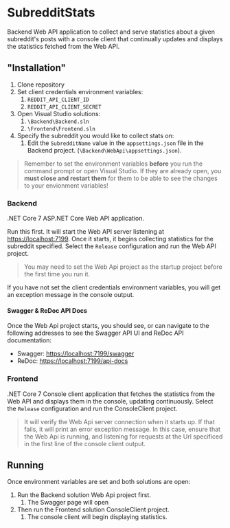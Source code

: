# SubredditStats

Backend Web API application to collect and serve statistics about a given subreddit's posts with a console client that continually updates and displays the statistics fetched from the Web API.

## "Installation"

1. Clone repository
1. Set client credentials environment variables:
    1. `REDDIT_API_CLIENT_ID`
    1. `REDDIT_API_CLIENT_SECRET`
1. Open Visual Studio solutions:
    1. `\Backend\Backend.sln`
    1. `\Frontend\Frontend.sln`
1. Specify the subreddit you would like to collect stats on:
    1. Edit the `SubredditName` value in the `appsettings.json` file in the Backend project. (`\Backend\WebApi\appsettings.json`).

>Remember to set the environment variables **before** you run the command prompt or open Visual Studio. If they are already open, you **must close and restart them** for them to be able to see the changes to your envionment variables!

### Backend

.NET Core 7 ASP.NET Core Web API application.

Run this first. It will start the Web API server listening at <https://localhost:7199>. Once it starts, it begins collecting statistics for the subreddit specified. Select the `Release` configuration and run the Web API project.

>You may need to set the Web Api project as the startup project before the first time you run it.

If you have not set the client credentials environment variables, you will get an exception message in the console output.

#### Swagger & ReDoc API Docs

Once the Web Api project starts, you should see, or can navigate to the following addresses to see the Swagger API UI and ReDoc API documentation:

* Swagger: <https://localhost:7199/swagger>
* ReDoc: <https://localhost:7199/api-docs>

### Frontend

.NET Core 7 Console client application that fetches the statistics from the Web API and displays them in the console, updating continuously. Select the `Release` configuration and run the ConsoleClient project.

>It will verify the Web Api server connection when it starts up. If that fails, it will print an error exception message. In this case, ensure that the Web Api is running, and listening for requests at the Url specificed in the first line of the console client output.

## Running

Once environment variables are set and both solutions are open:

1. Run the Backend solution Web Api project first.
    1. The Swagger page will open
1. Then run the Frontend solution ConsoleClient project.
    1. The console client will begin displaying statistics.
